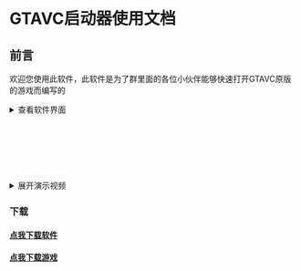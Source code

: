 # GTAVC启动器使用文档
## 前言
欢迎您使用此软件，此软件是为了群里面的各位小伙伴能够快速打开GTAVC原版的游戏而编写的

<details>

<summary>查看软件界面</summary>

### 界面
![软件界面](src/jm.png)

</details>

<br/><br/><br/><br/><br/>

<details>

<summary>展开演示视频</summary>

<!-- [解压演示](/src/jy.mp4 ':include :type=video width=100% height=400px controls') -->
#### 解压全过程

<video controls width="768px" height="432px" source src="/src/jy.mp4" type="video/mp4"></video>
	
	
#### 简单快捷的DirectX修复
![快速打开DX修复工具全自动修复](/src/DX.gif)

#### 快速启动游戏
![点击即可启动](/src/lun.gif)

</details>

### 下载
#### <a href="../software/GTAVC启动器.exe" download="GTAVC启动器.exe">点我下载软件</a><br/>
#### <a href="../src/gtavc.zip" download="gtavc.zip">点我下载游戏</a>